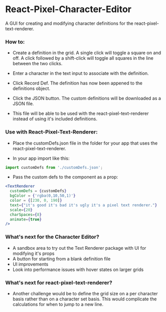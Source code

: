 # React-Pixel-Character-Editor

A GUI for creating and modifying character definitions for the react-pixel-text-renderer.

### How to:
  * Create a definition in the grid.  A single click will toggle a square on and off. A click followed by a shift-click will toggle all squares in the line between the two clicks.

  * Enter a character in the text input to associate with the definition.

  * Click Record Def.  The definition has now been appened to the definitions object.

  * Click the JSON button.  The custom definitions will be downloaded as a JSON file.

  * This file will be able to be used with the react-pixel-text-renderer instead of using it's included definitions.

### Use with React-Pixel-Text-Renderer:

  * Place the customDefs.json file in the folder for your app that uses the react-pixel-text-renderer.

  * In your app import like this: 
  ```javascript 
  import customDefs from './customDefs.json';
  ```

  * Pass the custom defs to the component as a prop:
  ```jsx
  <TextRenderer
    customDefs = {customDefs}
    bgColor = {'rgba(0,10,50,1)'}
    color = {[230, 0, 190]}
    text={"it's good it's bad it's ugly it's a pixel text renderer."}
    scale={20}
    charSpaces={8}
    animate={true}
  />
 ```

### What's next for the Character Editor?
  * A sandbox area to try out the Text Renderer package with UI for modifying it's props
  * A button for starting from a blank definition file
  * UI improvements
  * Look into performance issues with hover states on larger grids

### What's next for react-pixel-text-renderer?  
  * Another challenge would be to define the grid size on a per character basis rather than on a character set basis. This would complicate the calculations for when to jump to a new line.

